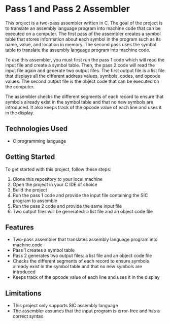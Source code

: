 # Pass 1 and Pass 2 Assembler

This project is a two-pass assembler written in C. The goal of the project is to translate an assembly language program into machine code that can be executed on a computer. The first pass of the assembler creates a symbol table that stores information about each symbol in the program such as its name, value, and location in memory. The second pass uses the symbol table to translate the assembly language program into machine code.

To use this assembler, you must first run the pass 1 code which will read the input file and create a symbol table. Then, the pass 2 code will read the input file again and generate two output files. The first output file is a list file that displays all the different address values, symbols, codes, and opcode values. The second output file is the object code that can be executed on the computer.

The assembler checks the different segments of each record to ensure that symbols already exist in the symbol table and that no new symbols are introduced. It also keeps track of the opcode value of each line and uses it in the display.

## Technologies Used
- C programming language

## Getting Started
To get started with this project, follow these steps:

1. Clone this repository to your local machine
2. Open the project in your C IDE of choice
3. Build the project
4. Run the pass 1 code and provide the input file containing the SIC program to assemble
5. Run the pass 2 code and provide the same input file
6. Two output files will be generated: a list file and an object code file

## Features
- Two-pass assembler that translates assembly language program into machine code
- Pass 1 creates a symbol table
- Pass 2 generates two output files: a list file and an object code file
- Checks the different segments of each record to ensure symbols already exist in the symbol table and that no new symbols are introduced
- Keeps track of the opcode value of each line and uses it in the display

## Limitations
- This project only supports SIC assembly language
- The assembler assumes that the input program is error-free and has a correct syntax
